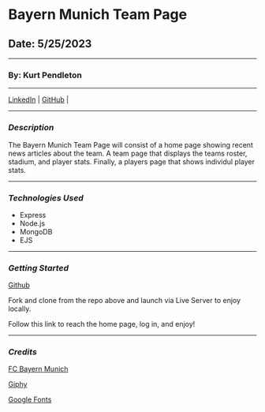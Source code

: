 # Bayern Munich Team Page

## Date: 5/25/2023

---

### By: Kurt Pendleton

---

[LinkedIn](https://www.linkedin.com/in/kurt-pendleton-20b936269/) | [GitHub](https://github.com/kujo8p) |

---

### _Description_

The Bayern Munich Team Page will consist of a home page showing recent news articles about the team. A team page that displays the teams roster, stadium, and player stats. Finally, a players page that shows individul player stats.

---

### _Technologies Used_

- Express
- Node.js
- MongoDB
- EJS

---

### _Getting Started_

[Github](https://github.com/kujo8p/footy-app)

Fork and clone from the repo above and launch via Live Server to enjoy locally.



Follow this link to reach the home page, log in, and enjoy!

---

### _Credits_

[FC Bayern Munich](https://fcbayern.com/en)

[Giphy](https://giphy.com/fcbayern)

[Google Fonts](https://fonts.google.com/)
